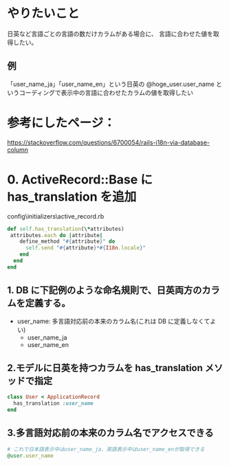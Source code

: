 # やりたいこと

日英など言語ごとの言語の数だけカラムがある場合に、
言語に合わせた値を取得したい。

## 例

「user_name_ja」「user_name_en」という日英の @hoge_user.user_name というコーディングで表示中の言語に合わせたカラムの値を取得したい

# 参考にしたページ：

https://stackoverflow.com/questions/6700054/rails-i18n-via-database-column

# 0. ActiveRecord::Base に has_translation を追加

config\initializers\active_record.rb

```ruby
def self.has_translation(\*attributes)
 attributes.each do |attribute|
    define_method "#{attribute}" do
      self.send "#{attribute}*#{I18n.locale}"
    end
  end
end
```

## 1. DB に下記例のような命名規則で、日英両方のカラムを定義する。

- user_name: 多言語対応前の本来のカラム名(これは DB に定義しなくてよい)
  - user_name_ja
  - user_name_en

## 2.モデルに日英を持つカラムを has_translation メソッドで指定

```ruby
class User < ApplicationRecord
  has_translation :user_name
end
```

## 3.多言語対応前の本来のカラム名でアクセスできる

```ruby
# これで日本語表示中はuser_name_ja、英語表示中はuser_name_enが取得できる
@user.user_name
```
